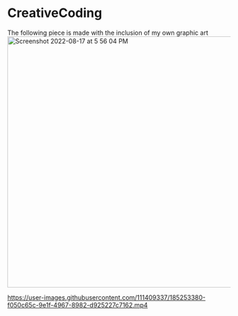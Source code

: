 # CreativeCoding
The following piece is made with the inclusion of my own graphic art 
<img width="567" alt="Screenshot 2022-08-17 at 5 56 04 PM" src="https://user-images.githubusercontent.com/111409337/185250316-fc16a3e1-5016-4305-912f-e1a54dc78ff3.png">



https://user-images.githubusercontent.com/111409337/185253380-f050c65c-9e1f-4967-8982-d925227c7162.mp4






